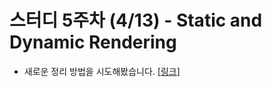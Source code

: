 # 스터디 5주차 (4/13) - Static and Dynamic Rendering

- 새로운 정리 방법을 시도해봤습니다. [[링크](https://glasp.co/qntectdiiqx24mc0)]